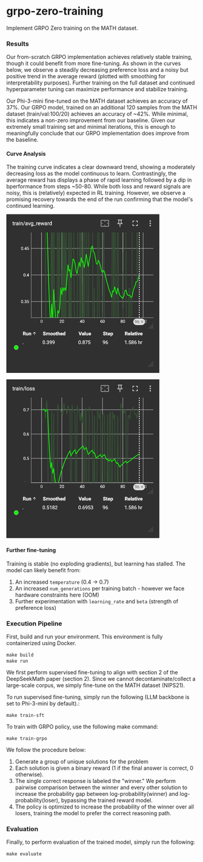 # grpo-zero-training
Implement GRPO Zero training on the MATH dataset.

### Results

Our from-scratch GRPO implementation achieves relatively stable training, though it could benefit from more fine-tuning. As shown in the curves below, we observe a steadily decreasing preference loss and a noisy but positive trend in the average reward (plotted with smoothing for interpretability purposes). Further training on the full dataset and continued hyperparameter tuning can maximize performance and stabilize training.

Our Phi-3-mini fine-tuned on the MATH dataset achieves an accuracy of 37%. Our GRPO model, trained on an additional 120 samples from the MATH dataset (train/val:100/20) achieves an accuracy of ~42%. While minimal, this indicates a non-zero improvement from our baseline. Given our extremely small training set and minimal iterations, this is enough to meaningfully conclude that our GRPO implementation does improve from the baseline.

#### Curve Analysis

The training curve indicates a clear downward trend, showing a moderately decreasing loss as the model continuous to learn. Contrastingly, the average reward has displays a phase of rapid learning followed by a dip in bperformance from steps ~50-80. While both loss and reward signals are noisy, this is (relatively) expected in RL training. However, we observe a promising recovery towards the end of the run confirming that the model's continued learning.

![train/avg_reward](imgs/reward_curve.png)

![train/loss](imgs/loss_curve.png)

#### Further fine-tuning

Training is stable (no exploding gradients), but learning has stalled. The model can likely benefit from:

1. An increased `temperature` (0.4 -> 0.7)
2. An increased `num_generations` per training batch - however we face hardware constraints here (OOM)
3. Further experimentation with `learning_rate` and `beta` (strength of preference loss)

### Execution Pipeline

First, build and run your environment. This environment is fully containerized using Docker.

```
make build
make run
```

We first perform supervised fine-tuning to align with section 2 of the DeepSeekMath paper (section 2).
Since we cannot decontaminate/collect a large-scale corpus, we simply fine-tune on the MATH dataset (NIPS21).

To run supervised fine-tuning, simply run the following
(LLM backbone is set to Phi-3-mini by default).:

```
make train-sft
```

To train with GRPO policy, use the following make command:

```
make train-grpo
```

We follow the procedure below:
1. Generate a group of unique solutions for the problem
2. Each solution is given a binary reward (1 if the final answer is correct, 0 otherwise).
3. The single correct response is labeled the "winner." We perform pairwise comparison between the winner and every other solution to increase the probability gap between log-probability(winner) and log-probability(loser), bypassing the trained reward model.
4. The policy is optimized to increase the probability of the winner over all losers, training the model to prefer the correct reasoning path.

### Evaluation

Finally, to perform evaluation of the trained model, simply run the following:

```
make evaluate
```